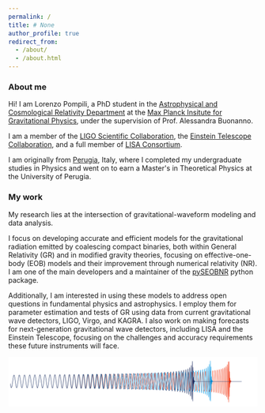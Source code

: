 ```yaml
---
permalink: /
title: # None
author_profile: true
redirect_from: 
  - /about/
  - /about.html
---
```



### About me

Hi! I am Lorenzo Pompili, a PhD student in the [Astrophysical and Cosmological Relativity Department](https://www.aei.mpg.de/astro-cosmo-rel) at the [Max Planck Insitute for Gravitational Physics](https://www.aei.mpg.de/), under the supervision of Prof. Alessandra Buonanno. 

I am a member of the [LIGO Scientific Collaboration](https://www.ligo.org/), the [Einstein Telescope Collaboration](https://www.et-gw.eu/index.php), and a full member of [LISA Consortium](https://www.lisamission.org/).

I am originally from [Perugia](https://en.wikipedia.org/wiki/Perugia), Italy, where I completed my undergraduate studies in Physics and went on to earn a Master's in Theoretical Physics at the University of Perugia. 

### My work

My research lies at the intersection of gravitational-waveform modeling and data analysis. 

I focus on developing accurate and efficient models for the gravitational radiation emitted by coalescing compact binaries, both within General Relativity (GR) and in modified gravity theories, focusing on effective-one-body (EOB) models and their improvement through numerical relativity (NR). I am one of the main developers and a maintainer of the [pySEOBNR](https://git.ligo.org/waveforms/software/pyseobnr) python package.

Additionally, I am interested in using these models to address open questions in fundamental physics and astrophysics. I employ them for parameter estimation and tests of GR using data from current gravitational wave detectors, LIGO, Virgo, and KAGRA. I also work on making forecasts for next-generation gravitational wave detectors, including LISA and the Einstein Telescope, focusing on the challenges and accuracy requirements these future instruments will face.

![image info](./pictures/pic.png)
